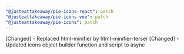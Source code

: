 ```yaml
---
"@justeattakeaway/pie-icons-react": patch
"@justeattakeaway/pie-icons-vue": patch
"@justeattakeaway/pie-icons": patch
---
```


[Changed] - Replaced html-minifier by html-minifier-terser
[Changed] - Updated icons object builder function and script to async
